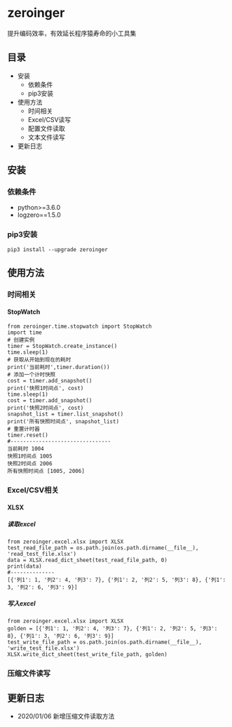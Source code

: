 # zeroinger
提升编码效率，有效延长程序猿寿命的小工具集
## 目录
* 安装
  * 依赖条件
  * pip3安装
* 使用方法
    * 时间相关
    * Excel/CSV读写
    * 配置文件读取
    * 文本文件读写
* 更新日志
## 安装
### 依赖条件
* python>=3.6.0
* logzero==1.5.0
### pip3安装
```
pip3 install --upgrade zeroinger
```
## 使用方法
### 时间相关
#### StopWatch
```
from zeroinger.time.stopwatch import StopWatch
import time
# 创建实例
timer = StopWatch.create_instance()
time.sleep(1)
# 获取从开始到现在的耗时
print('当前耗时',timer.duration())
# 添加一个计时快照
cost = timer.add_snapshot()
print('快照1时间点', cost)
time.sleep(1)
cost = timer.add_snapshot()
print('快照2时间点', cost)
snapshot_list = timer.list_snapshot()
print('所有快照时间点', snapshot_list)
# 重置计时器
timer.reset()
#--------------------------------
当前耗时 1004
快照1时间点 1005
快照2时间点 2006
所有快照时间点 [1005, 2006]
```
### Excel/CSV相关
#### XLSX
##### 读取excel
```
from zeroinger.excel.xlsx import XLSX
test_read_file_path = os.path.join(os.path.dirname(__file__), 'read_test_file.xlsx')
data = XLSX.read_dict_sheet(test_read_file_path, 0)
print(data)
#--------------
[{'列1': 1, '列2': 4, '列3': 7}, {'列1': 2, '列2': 5, '列3': 8}, {'列1': 3, '列2': 6, '列3': 9}]
```
##### 写入excel
```
from zeroinger.excel.xlsx import XLSX
golden = [{'列1': 1, '列2': 4, '列3': 7}, {'列1': 2, '列2': 5, '列3': 8}, {'列1': 3, '列2': 6, '列3': 9}]
test_write_file_path = os.path.join(os.path.dirname(__file__), 'write_test_file.xlsx')
XLSX.write_dict_sheet(test_write_file_path, golden)
```

### 压缩文件读写
## 更新日志
- 2020/01/06 新增压缩文件读取方法